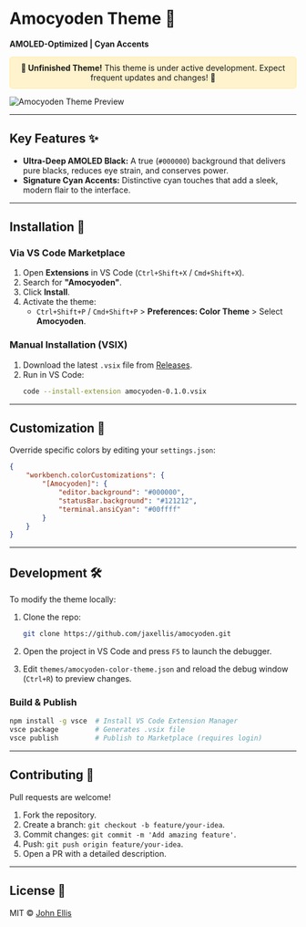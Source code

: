 # Amocyoden Theme 🌌

**AMOLED-Optimized | Cyan Accents**

<div align="center" style="padding: 10px; background-color: #FFF3CD; border-radius: 5px; border: 1px solid #FFEBA3;">
  <strong>🚧 Unfinished Theme!</strong> This theme is under active development. Expect frequent updates and changes! 🚧
</div>

![Amocyoden Theme Preview](screenshot.png) <!-- Add Screenshot on Release -->

---

## Key Features ✨

- **Ultra-Deep AMOLED Black:** A true (`#000000`) background that delivers pure blacks, reduces eye strain, and conserves power.
- **Signature Cyan Accents:** Distinctive cyan touches that add a sleek, modern flair to the interface.

---

## Installation 🚀

### Via VS Code Marketplace

1. Open **Extensions** in VS Code (`Ctrl+Shift+X` / `Cmd+Shift+X`).
2. Search for **"Amocyoden"**.
3. Click **Install**.
4. Activate the theme:
   - `Ctrl+Shift+P` / `Cmd+Shift+P` > **Preferences: Color Theme** > Select **Amocyoden**.

### Manual Installation (VSIX)

1. Download the latest `.vsix` file from [Releases](https://github.com/jaxellis/amocyoden/releases).
2. Run in VS Code:
   ```bash
   code --install-extension amocyoden-0.1.0.vsix
   ```

---

## Customization 🎨

Override specific colors by editing your `settings.json`:

```json
{
	"workbench.colorCustomizations": {
		"[Amocyoden]": {
			"editor.background": "#000000",
			"statusBar.background": "#121212",
			"terminal.ansiCyan": "#00ffff"
		}
	}
}
```

---

## Development 🛠️

To modify the theme locally:

1. Clone the repo:

   ```bash
   git clone https://github.com/jaxellis/amocyoden.git
   ```

2. Open the project in VS Code and press `F5` to launch the debugger.
3. Edit `themes/amocyoden-color-theme.json` and reload the debug window (`Ctrl+R`) to preview changes.

### Build & Publish

```bash
npm install -g vsce  # Install VS Code Extension Manager
vsce package         # Generates .vsix file
vsce publish         # Publish to Marketplace (requires login)
```

---

## Contributing 🤝

Pull requests are welcome!

1. Fork the repository.
2. Create a branch: `git checkout -b feature/your-idea`.
3. Commit changes: `git commit -m 'Add amazing feature'`.
4. Push: `git push origin feature/your-idea`.
5. Open a PR with a detailed description.

---

## License 📜

MIT © [John Ellis](https://github.com/jaxellis)
